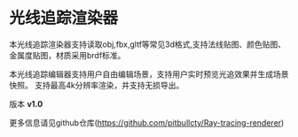 ﻿# 光线追踪渲染器

本光线追踪渲染器支持读取obj,fbx,gltf等常见3d格式,支持法线贴图、颜色贴图、金属度贴图，材质采用brdf标准。

本光线追踪编辑器支持用户自由编辑场景，支持用户实时预览光追效果并生成场景快照。
支持最高4k分辨率渲染，并支持无损导出。

版本 <b>v1.0</b>

更多信息请见github仓库(https://github.com/pitbullcty/Ray-tracing-renderer)